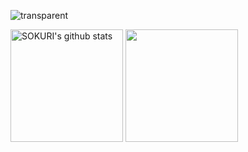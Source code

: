 <a id="Yelin's Hub">

![transparent](https://capsule-render.vercel.app/api?type=transparent&fontColor=703ee5&text=Yelin's%20Hub&height=150&fontSize=60&desc=welcome&descAlignY=75&descAlign=60)

<a href="https://github.com/yelin1197"><img align="center" style="height:180px" src="https://github-readme-stats.vercel.app/api?username=yelin1197&show_icons=true&include_all_commits=true&hide_border=true&bg_color=30,7F7FD5,86A8E7,91eae4&title_color=fff&text_color=fff" alt="SOKURI's github stats" /></a>
<a href="https://github.com/yelin1197"><img align="center" style="height:180px" src="https://github-readme-stats.vercel.app/api/top-langs/?username=yelin1197&layout=compact&hide_border=true&bg_color=30,91eae4,86A8E7&title_color=fff&text_color=fff" /></a> 
